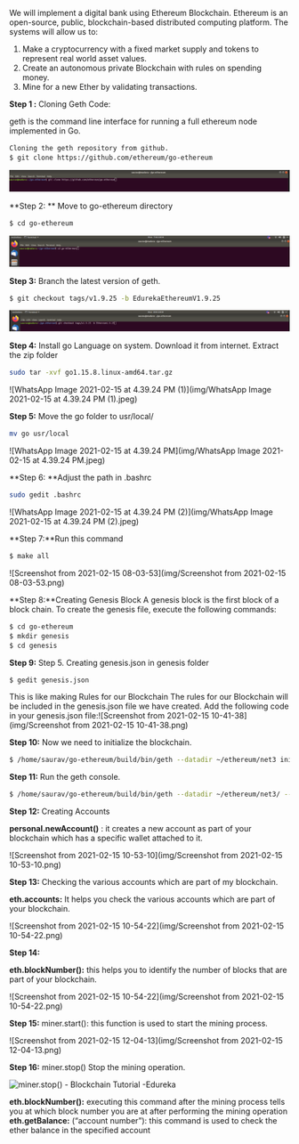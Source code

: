 We will implement a digital bank using Ethereum Blockchain. Ethereum is an open-source, public, blockchain-based distributed computing platform. The systems will allow us to:

1. Make a cryptocurrency with a fixed market supply and tokens to represent real world asset values.
2. Create an autonomous private Blockchain with rules on spending money.
3. Mine for a new Ether by validating transactions.

**Step 1 :** Cloning Geth Code:

geth is the command line interface for running a full ethereum node implemented in Go.

```bash
Cloning the geth repository from github.
$ git clone https://github.com/ethereum/go-ethereum
```

![image-20210215161357186](img/image-20210215161357186.png)

**Step 2: ** Move to go-ethereum directory

```bash
$ cd go-ethereum
```

![image-20210215161424942](img/image-20210215161424942.png)

**Step 3:** Branch the latest version of geth.

```bash
$ git checkout tags/v1.9.25 -b EdurekaEthereumV1.9.25
```

![image-20210215161518717](img/image-20210215161518717.png)

**Step 4:** Install go Language on system. Download it from internet. Extract the zip folder

```bash
sudo tar -xvf go1.15.8.linux-amd64.tar.gz
```

![WhatsApp Image 2021-02-15 at 4.39.24 PM (1)](img/WhatsApp Image 2021-02-15 at 4.39.24 PM (1).jpeg)

**Step 5:** Move the go folder to usr/local/

```bash
mv go usr/local
```

![WhatsApp Image 2021-02-15 at 4.39.24 PM](img/WhatsApp Image 2021-02-15 at 4.39.24 PM.jpeg)

**Step 6: **Adjust the path in .bashrc

```bash
sudo gedit .bashrc
```

![WhatsApp Image 2021-02-15 at 4.39.24 PM (2)](img/WhatsApp Image 2021-02-15 at 4.39.24 PM (2).jpeg)

**Step 7:**Run this command

```bash
$ make all
```

![Screenshot from 2021-02-15 08-03-53](img/Screenshot from 2021-02-15 08-03-53.png)

**Step 8:**Creating Genesis Block
A genesis block is the first block of a block chain.
To create the genesis file, execute the following commands:

```bash
$ cd go-ethereum
$ mkdir genesis
$ cd genesis
```

**Step 9:** Step 5. Creating genesis.json in genesis folder

```bash
$ gedit genesis.json
```

This is like making Rules for our Blockchain
The rules for our Blockchain will be included in the genesis.json file we have created. Add the following code in your genesis.json file:![Screenshot from 2021-02-15 10-41-38](img/Screenshot from 2021-02-15 10-41-38.png)

**Step 10:** Now we need to initialize the blockchain.

```bash
$ /home/saurav/go-ethereum/build/bin/geth --datadir ~/ethereum/net3 init genesis/genesis3.json
```

**Step 11:** Run the geth console. 

```bash
$ /home/saurav/go-ethereum/build/bin/geth --datadir ~/ethereum/net3/ --networkid 3 console
```

**Step 12:** Creating Accounts

**personal.newAccount()** : it creates a new account as part of your blockchain which has a specific wallet attached to it.

![Screenshot from 2021-02-15 10-53-10](img/Screenshot from 2021-02-15 10-53-10.png)

**Step 13:** Checking the various accounts which are part of my blockchain.

**eth.accounts:** It helps you check the various accounts which are part of your blockchain.

![Screenshot from 2021-02-15 10-54-22](img/Screenshot from 2021-02-15 10-54-22.png)

**Step 14:** 

**eth.blockNumber():** this helps you to identify the number of blocks that are part of your blockchain.

![Screenshot from 2021-02-15 10-54-22](img/Screenshot from 2021-02-15 10-54-22.png)

**Step 15:** miner.start(): this function is used to start the mining process.

![Screenshot from 2021-02-15 12-04-13](img/Screenshot from 2021-02-15 12-04-13.png)

**Step 16:** miner.stop() Stop the mining operation.

![miner.stop() - Blockchain Tutorial -Edureka](https://d1jnx9ba8s6j9r.cloudfront.net/blog/wp-content/uploads/2017/08/miner.stop_.jpg)

**eth.blockNumber():** executing this command after the mining process tells you at which block number you are at after performing the mining operation
**eth.getBalance:** (“account number”): this command is used to check the ether balance in the specified account